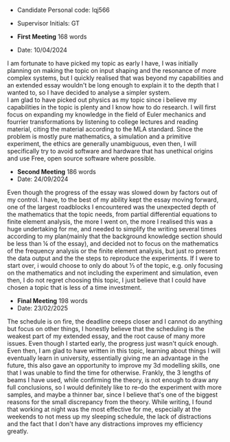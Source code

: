 - Candidate Personal code: lqj566
- Supervisor Initials: GT

- **First Meeting** 168 words
- Date: 10/04/2024

I am fortunate to have picked my topic as early I have, I was initially planning on making the topic on input shaping and the resonance of more complex systems, but I quickly realised that was beyond my capabilities and an extended essay wouldn't be long enough to explain it to the depth that I wanted to, so I have decided to analyse a simpler system.  
I am glad to have picked out physics as my topic since i believe my capabilities in the topic is plenty and I know how to do research. I will first focus on expanding my knowledge in the field of Euler mechanics and fourrier transformations by listening to college lectures and reading material, citing the material according to the MLA standard.
Since the problem is mostly pure mathematics, a simulation and a primitive experiment, the ethics are generally unambiguous, even then, I will specifically try to avoid software and hardware that has unethical origins and use Free, open source software where possible.


- **Second Meeting** 186 words
- Date: 24/09/2024

Even though the progress of the essay was slowed down by factors out of my control. I have, to the best of my ability kept the essay moving forward, one of the largest roadblocks I encountered was the unexpected depth of the mathematics that the topic needs, from partial differential equations to finite element analysis, the more I went on, the more I realised this was a huge undertaking for me, and needed to simplify the writing several times according to my plan(mainly that the background knowledge section should be less than ¼ of the essay), and decided not to focus on the mathematics of the frequency analysis or the finite element analysis, but just ro present the data output and the the steps to reproduce the experiments. If I were to start over, i would choose to only do about ⅓ of the topic, e.g. only focusing on the mathematics and not including the experiment and simulation, even then, I do not regret choosing this topic, I just believe that I could have chosen a topic that is less of a time investment.


- **Final Meeting** 198 words
- Date: 23/02/2025

The schedule is on fire, the deadline creeps closer and I cannot do anything but focus on other things, I honestly believe that the scheduling is the weakest part of my extended essay, and the root cause of many more issues. Even though I started early, the progress just wasn't quick enough. Even then, I am glad to have written in this topic, learning about things I will eventually learn in university, essentially giving me an advantage in the future, this also gave an opportunity to improve my 3d modelling skills, one that I was unable to find the time for otherwise. Frankly, the 3 lengths of beams I have used, while confirming the theory, is not enough to draw any full conclusions, so I would definitely like to re-do the experiment with more samples, and maybe a thinner bar, since I believe that's one of the biggest reasons for the small discrepancy from the theory.
While writing, I found that working at night was the most effective for me, especially at the weekends to not mess up my sleeping schedule, the lack of distractions and the fact that I don't have any distractions improves my efficiency greatly.
